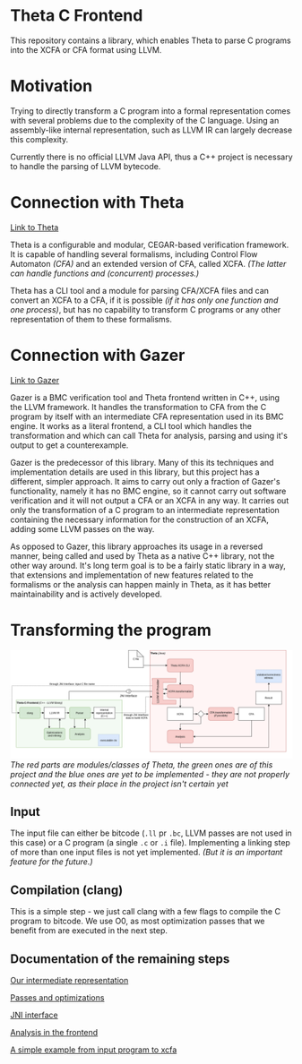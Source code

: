 # Theta C Frontend

This repository contains a library, which enables Theta to parse C programs into the XCFA or CFA
format using LLVM.

# Motivation

Trying to directly transform a C program into a formal representation comes with several problems
due to the complexity of the C language. Using an assembly-like internal representation, such as
LLVM IR can largely decrease this complexity.

Currently there is no official LLVM Java API, thus a C++ project is necessary to handle the parsing
of LLVM bytecode.

# Connection with Theta

[Link to Theta](https://github.com/ftsrg/theta)

Theta is a configurable and modular, CEGAR-based verification framework. It is capable of handling
several formalisms, including Control Flow Automaton *(CFA)* and an extended version of CFA, called
XCFA. *(The latter can handle functions and (concurrent) processes.)*

Theta has a CLI tool and a module for parsing CFA/XCFA files and can convert an XCFA to a CFA, if it
is possible *(if it has only one function and one process)*, but has no capability to transform C
programs or any other representation of them to these formalisms.

# Connection with Gazer

[Link to Gazer](https://github.com/ftsrg/gazer)

Gazer is a BMC verification tool and Theta frontend written in C++, using the LLVM framework. It
handles the transformation to CFA from the C program by itself with an intermediate CFA
representation used in its BMC engine. It works as a literal frontend, a CLI tool which handles the
transformation and which can call Theta for analysis, parsing and using it's output to get a
counterexample.

Gazer is the predecessor of this library. Many of this its techniques and implementation details are
used in this library, but this project has a different, simpler approach. It aims to carry out only
a fraction of Gazer's functionality, namely it has no BMC engine, so it cannot carry out software
verification and it will not output a CFA or an XCFA in any way. It carries out only the
transformation of a C program to an intermediate representation containing the necessary information
for the construction of an XCFA, adding some LLVM passes on the way.

As opposed to Gazer, this library approaches its usage in a reversed manner, being called and used
by Theta as a native C++ library, not the other way around. It's long term goal is to be a fairly
static library in a way, that extensions and implementation of new features related to the
formalisms or the analysis can happen mainly in Theta, as it has better maintainability and is
actively developed.

# Transforming the program

![architecture](doc/theta-c-arch.png)
*The red parts are modules/classes of Theta, the green ones are of this project and the blue ones
are yet to be implemented - they are not properly connected yet, as their place in the project isn't
certain yet*

## Input

The input file can either be bitcode (`.ll` pr `.bc`, LLVM passes are not used in this case) or a C
program (a single `.c` or `.i` file). Implementing a linking step of more than one input files is
not yet implemented. *(But it is an important feature for the future.)*

## Compilation (clang)

This is a simple step - we just call clang with a few flags to compile the C program to bitcode. We
use O0, as most optimization passes that we benefit from are executed in the next step.

## Documentation of the remaining steps

[Our intermediate representation](doc/intermediate-representation.md)

[Passes and optimizations](doc/passes.md)

[JNI interface](doc/jni-interface.md)

[Analysis in the frontend](doc/analysis.md)

[A simple example from input program to xcfa](doc/simple-example.md)
